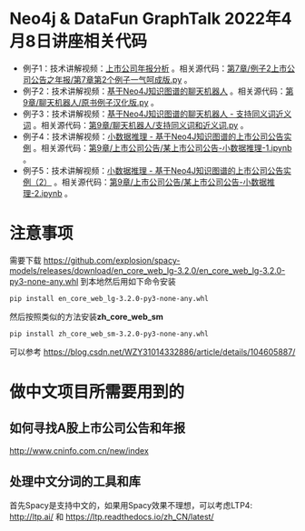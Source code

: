 # Neo4j & DataFun GraphTalk 2022年4月8日讲座相关代码

- 例子1：技术讲解视频：[上市公司年报分析](https://www.bilibili.com/video/BV1vr4y1p7p5?spm_id_from=333.999.0.0) 。相关源代码：[第7章/例子2上市公司公告之年报/第7章第2个例子一气呵成版.py](https://github.com/weiminye/Hands-On-Artificial-Intelligence-for-Banking-Chinese/blob/main/%E7%AC%AC7%E7%AB%A0/%E4%BE%8B%E5%AD%902%E4%B8%8A%E5%B8%82%E5%85%AC%E5%8F%B8%E5%85%AC%E5%91%8A%E4%B9%8B%E5%B9%B4%E6%8A%A5/%E7%AC%AC7%E7%AB%A0%E7%AC%AC2%E4%B8%AA%E4%BE%8B%E5%AD%90%E4%B8%80%E6%B0%94%E5%91%B5%E6%88%90%E7%89%88.py) 。
- 例子2：技术讲解视频：[基于Neo4J知识图谱的聊天机器人](https://www.bilibili.com/video/BV13S4y1P7X2?spm_id_from=333.999.0.0) 。相关源代码：[第9章/聊天机器人/原书例子汉化版.py](https://github.com/weiminye/Hands-On-Artificial-Intelligence-for-Banking-Chinese/blob/main/%E7%AC%AC9%E7%AB%A0/%E8%81%8A%E5%A4%A9%E6%9C%BA%E5%99%A8%E4%BA%BA/%E5%8E%9F%E4%B9%A6%E4%BE%8B%E5%AD%90%E6%B1%89%E5%8C%96%E7%89%88.py) 。
- 例子3：技术讲解视频：[基于Neo4J知识图谱的聊天机器人 - 支持同义词近义词](https://www.bilibili.com/video/BV1YZ4y1U7g6?spm_id_from=333.999.0.0) 。相关源代码：[第9章/聊天机器人/支持同义词和近义词.py](https://github.com/weiminye/Hands-On-Artificial-Intelligence-for-Banking-Chinese/blob/main/%E7%AC%AC9%E7%AB%A0/%E8%81%8A%E5%A4%A9%E6%9C%BA%E5%99%A8%E4%BA%BA/%E6%94%AF%E6%8C%81%E5%90%8C%E4%B9%89%E8%AF%8D%E5%92%8C%E8%BF%91%E4%B9%89%E8%AF%8D.py) 。
- 例子4：技术讲解视频：[小数据推理 - 基于Neo4J知识图谱的上市公司公告实例](https://www.bilibili.com/video/BV1jY4y1i7Df?spm_id_from=333.999.0.0) 。相关源代码：[第9章/上市公司公告/某上市公司公告-小数据推理-1.ipynb](https://github.com/weiminye/Hands-On-Artificial-Intelligence-for-Banking-Chinese/blob/main/%E7%AC%AC9%E7%AB%A0/%E4%B8%8A%E5%B8%82%E5%85%AC%E5%8F%B8%E5%85%AC%E5%91%8A/%E6%9F%90%E4%B8%8A%E5%B8%82%E5%85%AC%E5%8F%B8%E5%85%AC%E5%91%8A-%E5%B0%8F%E6%95%B0%E6%8D%AE%E6%8E%A8%E7%90%86-1.ipynb) 。
- 例子5：技术讲解视频：[小数据推理 - 基于Neo4J知识图谱的上市公司公告实例（2）](https://www.bilibili.com/video/BV1iZ4y1U737?spm_id_from=333.999.0.0) 。相关源代码：[第9章/上市公司公告/某上市公司公告-小数据推理-2.ipynb](https://github.com/weiminye/Hands-On-Artificial-Intelligence-for-Banking-Chinese/blob/main/%E7%AC%AC9%E7%AB%A0/%E4%B8%8A%E5%B8%82%E5%85%AC%E5%8F%B8%E5%85%AC%E5%91%8A/%E6%9F%90%E4%B8%8A%E5%B8%82%E5%85%AC%E5%8F%B8%E5%85%AC%E5%91%8A-%E5%B0%8F%E6%95%B0%E6%8D%AE%E6%8E%A8%E7%90%86-2.ipynb) 。

# 注意事项

需要下载 https://github.com/explosion/spacy-models/releases/download/en_core_web_lg-3.2.0/en_core_web_lg-3.2.0-py3-none-any.whl 到本地然后用如下命令安装

```
pip install en_core_web_lg-3.2.0-py3-none-any.whl
```

然后按照类似的方法安装**zh_core_web_sm**
```
pip install zh_core_web_sm-3.2.0-py3-none-any.whl
```

可以参考 https://blog.csdn.net/WZY31014332886/article/details/104605887/

# 做中文项目所需要用到的

## 如何寻找A股上市公司公告和年报

http://www.cninfo.com.cn/new/index

## 处理中文分词的工具和库

首先Spacy是支持中文的，如果用Spacy效果不理想，可以考虑LTP4: http://ltp.ai/ 和 https://ltp.readthedocs.io/zh_CN/latest/
